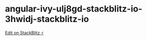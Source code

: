 # angular-ivy-ulj8gd-stackblitz-io-3hwidj-stackblitz-io

[Edit on StackBlitz ⚡️](https://stackblitz.com/edit/angular-ivy-9mqu8m)